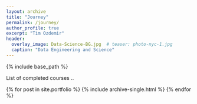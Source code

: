 ```yaml
---
layout: archive
title: "Journey"
permalink: /journey/
author_profile: true 
excerpt: "Tim Ozdemir"
header:
  overlay_image: Data-Science-BG.jpg  # teaser: photo-nyc-1.jpg
  caption: "Data Engineering and Science"
---
```


{% include base_path %}

List of completed courses ..

{% for post in site.portfolio %}
  {% include archive-single.html %}
{% endfor %}
